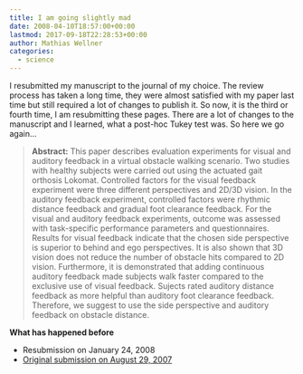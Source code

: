 ```yaml
---
title: I am going slightly mad
date: 2008-04-10T18:57:00+00:00
lastmod: 2017-09-18T22:28:53+00:00
author: Mathias Wellner
categories:
  - science
---
```

I resubmitted my manuscript to the journal of my choice. The review process has taken a long time, they were almost satisfied with my paper last time but still required a lot of changes to publish it. So now, it is the third or fourth time, I am resubmitting these pages. There are a lot of changes to the manuscript and I learned, what a post-hoc Tukey test was. So here we go again&#8230;

> **Abstract:** This paper describes evaluation experiments for visual and auditory feedback in a virtual obstacle walking scenario. Two studies with healthy subjects were carried out using the actuated gait orthosis Lokomat. Controlled factors for the visual feedback experiment were three different perspectives and 2D/3D vision. In the auditory feedback experiment, controlled factors were rhythmic distance feedback and gradual foot clearance feedback. For the visual and auditory feedback experiments, outcome was assessed with task-specific performance parameters and questionnaires. Results for visual feedback indicate that the chosen side perspective is superior to behind and ego perspectives. It is also shown that 3D vision does not reduce the number of obstacle hits compared to 2D vision. Furthermore, it is demonstrated that adding continuous auditory feedback made subjects walk faster compared to the exclusive use of visual feedback. Sujects rated auditory distance feedback as more helpful than auditory foot clearance feedback. Therefore, we suggest to use the side perspective and auditory feedback on obstacle distance. 

**What has happened before**

  * Resubmission on January 24, 2008
  * [Original submission on August 29, 2007](http://www.mwellner.de/2007/08/29/paper-submission/)